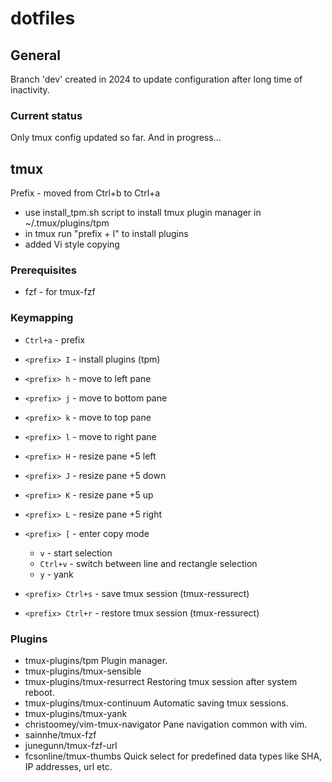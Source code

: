 # dotfiles

## General

Branch 'dev' created in 2024 to update configuration after long time of inactivity.

### Current status
Only tmux config updated so far. And in progress...

## tmux

Prefix - moved from Ctrl+b to Ctrl+a

- use install_tpm.sh script to install tmux plugin manager in ~/.tmux/plugins/tpm
- in tmux run "prefix + I" to install plugins
- added Vi style copying

### Prerequisites
- fzf - for tmux-fzf

### Keymapping
- `Ctrl+a` - prefix

- `<prefix> I` - install plugins (tpm)

- `<prefix> h` - move to left pane
- `<prefix> j` - move to bottom pane
- `<prefix> k` - move to top pane
- `<prefix> l` - move to right pane

- `<prefix> H` - resize pane +5 left
- `<prefix> J` - resize pane +5 down
- `<prefix> K` - resize pane +5 up
- `<prefix> L` - resize pane +5 right

- `<prefix> [` - enter copy mode
    - `v` - start selection
    - `Ctrl+v` - switch between line and rectangle selection
    - `y` - yank

- `<prefix> Ctrl+s` - save tmux session (tmux-ressurect)
- `<prefix> Ctrl+r` - restore tmux session (tmux-ressurect)

### Plugins
- tmux-plugins/tpm
  Plugin manager.
- tmux-plugins/tmux-sensible
- tmux-plugins/tmux-resurrect
  Restoring tmux session after system reboot.
- tmux-plugins/tmux-continuum
  Automatic saving tmux sessions.
- tmux-plugins/tmux-yank
- christoomey/vim-tmux-navigator
  Pane navigation common with vim.
- sainnhe/tmux-fzf
- junegunn/tmux-fzf-url
- fcsonline/tmux-thumbs
  Quick select for predefined data types like SHA, IP addresses, url etc.
